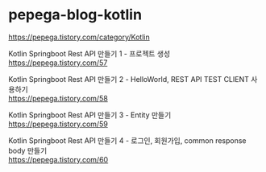 # pepega-blog-kotlin
https://pepega.tistory.com/category/Kotlin

Kotlin Springboot Rest API 만들기 1 - 프로젝트 생성  
https://pepega.tistory.com/57

Kotlin Springboot Rest API 만들기 2 - HelloWorld, REST API TEST CLIENT 사용하기  
https://pepega.tistory.com/58

Kotlin Springboot Rest API 만들기 3 - Entity 만들기  
https://pepega.tistory.com/59

Kotlin Springboot Rest API 만들기 4 - 로그인, 회원가입, common response body 만들기  
https://pepega.tistory.com/60
